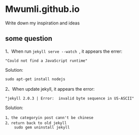 Mwumli.github.io
================

Write down my inspiration and ideas

## some question

1、When run `jekyll serve --watch `, it appears the errer:  

	"Could not find a JavaScript runtime" 
Solution:  

	sudo apt-get install nodejs

2、When update jekyll, it appears the error:  

	"jekyll 2.0.3 | Error:  invalid byte sequence in US-ASCII"
Solution:

	1、the categoryin post cann't be chinese
	2、return back to old jekyll 
		sudo gem uninstall jekyll

